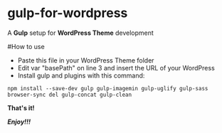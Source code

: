 # gulp-for-wordpress
A **Gulp** setup for **WordPress Theme** development

#How to use
- Paste this file in your WordPress Theme folder
- Edit var "basePath" on line 3 and insert the URL of your WordPress
- Install gulp and plugins with this command:
```
npm install --save-dev gulp gulp-imagemin gulp-uglify gulp-sass browser-sync del gulp-concat gulp-clean
```

**That's it!**

***Enjoy!!!***
